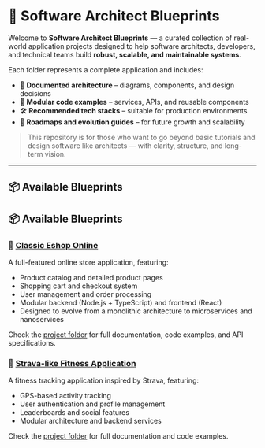 # 🧱 Software Architect Blueprints

Welcome to **Software Architect Blueprints** — a curated collection of real-world application projects designed to help software architects, developers, and technical teams build **robust, scalable, and maintainable systems**.

Each folder represents a complete application and includes:

- 📐 **Documented architecture** – diagrams, components, and design decisions
- 🧩 **Modular code examples** – services, APIs, and reusable components
- 🛠️ **Recommended tech stacks** – suitable for production environments
- 🚀 **Roadmaps and evolution guides** – for future growth and scalability

> This repository is for those who want to go beyond basic tutorials and design software like architects — with clarity, structure, and long-term vision.

---

## 📦 Available Blueprints

## 📦 Available Blueprints

### 🛒 [Classic Eshop Online](./eshop)

A full-featured online store application, featuring:

- Product catalog and detailed product pages
- Shopping cart and checkout system
- User management and order processing
- Modular backend (Node.js + TypeScript) and frontend (React)
- Designed to evolve from a monolithic architecture to microservices and nanoservices

Check the [project folder](./eshop) for full documentation, code examples, and API specifications.

### 🚴 [Strava-like Fitness Application](./strava-like)

A fitness tracking application inspired by Strava, featuring:

- GPS-based activity tracking
- User authentication and profile management
- Leaderboards and social features
- Modular architecture and backend services

Check the [project folder](./strava-like) for full documentation and code examples.
